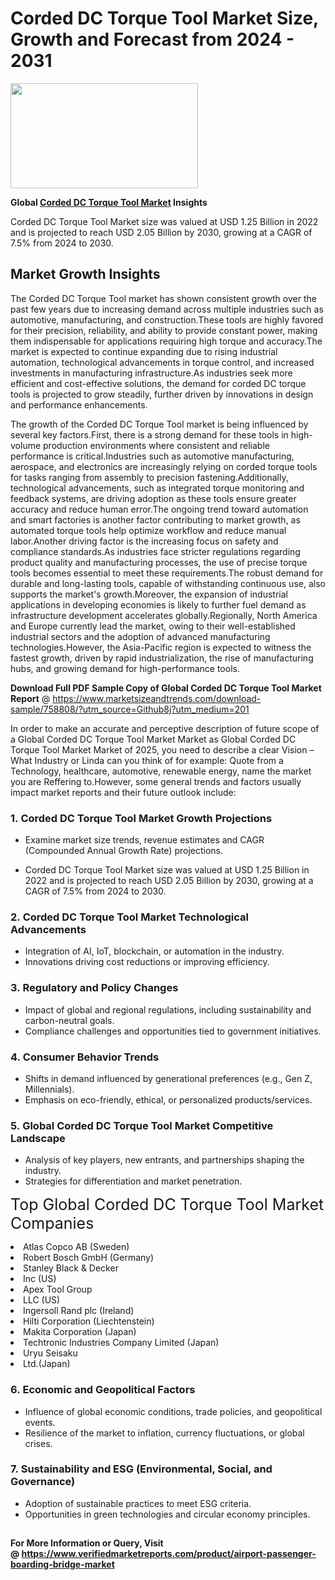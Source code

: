 <H1>Corded DC Torque Tool Market Size, Growth and Forecast from 2024 - 2031</H1><img class="aligncenter size-medium wp-image-584254" src="https://thirdeyenews.in/wp-content/uploads/2024/09/Global-Market-Research-300x168.jpeg" alt="" width="300" height="168" /><p><strong>Global&nbsp;<a href="https://www.marketsizeandtrends.com/download-sample/758808/?utm_source=Github8j?utm_medium=201">Corded DC Torque Tool Market</a> Insights</strong></p><p>Corded DC Torque Tool Market size was valued at USD 1.25 Billion in 2022 and is projected to reach USD 2.05 Billion by 2030, growing at a CAGR of 7.5% from 2024 to 2030.</p><p><h2>Market Growth Insights</h2> <p>The Corded DC Torque Tool market has shown consistent growth over the past few years due to increasing demand across multiple industries such as automotive, manufacturing, and construction.These tools are highly favored for their precision, reliability, and ability to provide constant power, making them indispensable for applications requiring high torque and accuracy.The market is expected to continue expanding due to rising industrial automation, technological advancements in torque control, and increased investments in manufacturing infrastructure.As industries seek more efficient and cost-effective solutions, the demand for corded DC torque tools is projected to grow steadily, further driven by innovations in design and performance enhancements.</p> <p>The growth of the Corded DC Torque Tool market is being influenced by several key factors.First, there is a strong demand for these tools in high-volume production environments where consistent and reliable performance is critical.Industries such as automotive manufacturing, aerospace, and electronics are increasingly relying on corded torque tools for tasks ranging from assembly to precision fastening.Additionally, technological advancements, such as integrated torque monitoring and feedback systems, are driving adoption as these tools ensure greater accuracy and reduce human error.The ongoing trend toward automation and smart factories is another factor contributing to market growth, as automated torque tools help optimize workflow and reduce manual labor.Another driving factor is the increasing focus on safety and compliance standards.As industries face stricter regulations regarding product quality and manufacturing processes, the use of precise torque tools becomes essential to meet these requirements.The robust demand for durable and long-lasting tools, capable of withstanding continuous use, also supports the market's growth.Moreover, the expansion of industrial applications in developing economies is likely to further fuel demand as infrastructure development accelerates globally.Regionally, North America and Europe currently lead the market, owing to their well-established industrial sectors and the adoption of advanced manufacturing technologies.However, the Asia-Pacific region is expected to witness the fastest growth, driven by rapid industrialization, the rise of manufacturing hubs, and growing demand for high-performance tools.<p><span class=""><strong>Download Full PDF Sample Copy of Global Corded DC Torque Tool Market Report</strong> @ <a href="https://www.marketsizeandtrends.com/download-sample/758808/?utm_source=Github8j?utm_medium=201" target="_blank">https://www.marketsizeandtrends.com/download-sample/758808/?utm_source=Github8j?utm_medium=201</a></span></p><p>In order to make an accurate and perceptive description of future scope of a Global&nbsp;Corded DC Torque Tool Market Market as Global&nbsp;Corded DC Torque Tool Market Market of 2025, you need to describe a clear Vision &ndash; What Industry or Linda can you think of for example: Quote from a Technology, healthcare, automotive, renewable energy, name the market you are Reffering to.However, some general trends and factors usually impact market reports and their future outlook include:</p><h3>1.&nbsp;<strong>Corded DC Torque Tool Market Growth Projections</strong></h3><ul><li>Examine market size trends, revenue estimates and CAGR (Compounded Annual Growth Rate) projections.</li><li><p>Corded DC Torque Tool Market size was valued at USD 1.25 Billion in 2022 and is projected to reach USD 2.05 Billion by 2030, growing at a CAGR of 7.5% from 2024 to 2030.</p></li></ul><h3>2.&nbsp;<strong>Corded DC Torque Tool Market Technological Advancements</strong></h3><ul><li>Integration of AI, IoT, blockchain, or automation in the industry.</li><li>Innovations driving cost reductions or improving efficiency.</li></ul><h3>3.&nbsp;<strong>Regulatory and Policy Changes</strong></h3><ul><li>Impact of global and regional regulations, including sustainability and carbon-neutral goals.</li><li>Compliance challenges and opportunities tied to government initiatives.</li></ul><h3>4.&nbsp;<strong>Consumer Behavior Trends</strong></h3><ul><li>Shifts in demand influenced by generational preferences (e.g., Gen Z, Millennials).</li><li>Emphasis on eco-friendly, ethical, or personalized products/services.</li></ul><h3>5.&nbsp;<strong>Global Corded DC Torque Tool Market Competitive Landscape</strong></h3><ul><li>Analysis of key players, new entrants, and partnerships shaping the industry.</li><li>Strategies for differentiation and market penetration.</li></ul><p data-pm-slice="1 1 []"><span style="color: inherit; font-family: inherit; font-size: 25px;">Top Global Corded DC Torque Tool Market Companies</span></p><div class="" data-test-id=""><p><li>Atlas Copco AB (Sweden)</li><li> Robert Bosch GmbH (Germany)</li><li> Stanley Black & Decker</li><li> Inc (US)</li><li> Apex Tool Group</li><li> LLC (US)</li><li> Ingersoll Rand plc (Ireland)</li><li> Hilti Corporation (Liechtenstein)</li><li> Makita Corporation (Japan)</li><li> Techtronic Industries Company Limited (Japan)</li><li> Uryu Seisaku</li><li> Ltd.(Japan)</li></p></div><h3>6.&nbsp;<strong>Economic and Geopolitical Factors</strong></h3><ul><li>Influence of global economic conditions, trade policies, and geopolitical events.</li><li>Resilience of the market to inflation, currency fluctuations, or global crises.</li></ul><h3>7.&nbsp;<strong>Sustainability and ESG (Environmental, Social, and Governance)</strong></h3><ul><li>Adoption of sustainable practices to meet ESG criteria.</li><li>Opportunities in green technologies and circular economy principles.</li></ul><h2><strong style="font-size: 14px;">For More Information or Query, Visit @&nbsp;</strong><a style="background-color: #ffffff; font-size: 14px;" href="https://www.marketsizeandtrends.com/report/corded-dc-torque-tool-market/" target="_blank">https://www.verifiedmarketreports.com/product/airport-passenger-boarding-bridge-market</a></h2>